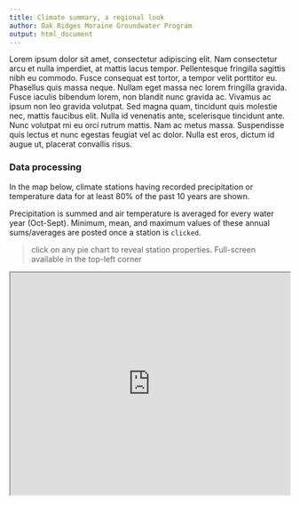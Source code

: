 ```yaml
---
title: Climate summary, a regional look
author: Oak Ridges Moraine Groundwater Program
output: html_document
---
```


Lorem ipsum dolor sit amet, consectetur adipiscing elit. Nam consectetur arcu et nulla imperdiet, at mattis lacus tempor. Pellentesque fringilla sagittis nibh eu commodo. Fusce consequat est tortor, a tempor velit porttitor eu. Phasellus quis massa neque. Nullam eget massa nec lorem fringilla gravida. Fusce iaculis bibendum lorem, non blandit nunc gravida ac. Vivamus ac ipsum non leo gravida volutpat. Sed magna quam, tincidunt quis molestie nec, mattis faucibus elit. Nulla id venenatis ante, scelerisque tincidunt ante. Nunc volutpat mi eu orci rutrum mattis. Nam ac metus massa. Suspendisse quis lectus et nunc egestas feugiat vel ac dolor. Nulla est eros, dictum id augue ut, placerat convallis risus. 

### Data processing
In the map below, climate stations having recorded precipitation or temperature data for at least 80% of the past 10 years are shown.

Precipitation is summed and air temperature is averaged for every water year (Oct-Sept).  Minimum, mean, and maximum values of these annual sums/averages are posted once a station is `clicked`.

> click on any pie chart to reveal station properties. Full-screen available in the top-left corner

<iframe src="https://golang.oakridgeswater.ca/pages/met-annuals-precip.html" width="100%" height="400" scrolling="no" allowfullscreen></iframe>
